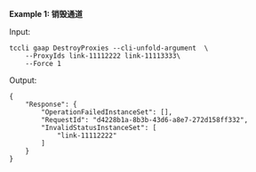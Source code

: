 **Example 1: 销毁通道**



Input: 

```
tccli gaap DestroyProxies --cli-unfold-argument  \
    --ProxyIds link-11112222 link-11113333\
    --Force 1
```

Output: 
```
{
    "Response": {
        "OperationFailedInstanceSet": [],
        "RequestId": "d4228b1a-8b3b-43d6-a8e7-272d158ff332",
        "InvalidStatusInstanceSet": [
            "link-11112222"
        ]
    }
}
```

